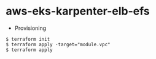 # aws-eks-karpenter-elb-efs

* Provisioning

```
$ terraform init
$ terraform apply -target="module.vpc" 
$ terraform apply
```
